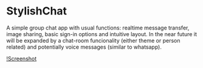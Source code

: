 # StylishChat

A simple group chat app with usual functions: realtime message transfer, image sharing, basic sign-in options and intuitive layout. In the near future it will be expanded by a chat-room funcionality (either theme or person related) and potentially voice messages (similar to whatsapp).

[!Screenshot](https://github.com/Haffinsky/StylishChat/blob/master/StylishChat.jpg)
